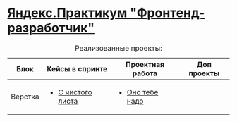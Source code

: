 <!DOCTYPE html>
<html>
  <head>
    <meta charset="utf-8" />
  </head>
  <body>
    <h1>
      <a href="https://praktikum.yandex.ru/frontend-developer/" target="_blank"
        >Яндекс.Практикум "Фронтенд-разработчик"</a
      >
    </h1>
    <table>
      <caption>
        Реализованные проекты:
      </caption>
      <thead>
        <tr>
          <th>Блок</th>
          <th>Кейсы в спринте</th>
          <th>Проектная работа</th>
          <th>Доп проекты</th>
        </tr>
      </thead>
      <tbody>
        <tr>
          <td>Верстка</td>
          <td>
            <ul>
              <li><a href="https://github.com/ilkaxd/from-scratch" target="_blank">С чистого листа</a></li>
            </ul>
          </td>
          <td>
            <ul>
              <li><a href="https://github.com/ilkaxd/ono-tebe-nado" target="_blank">Оно тебе надо</a></li>
            </ul>
          </td>
          <td>
          </td>
        </tr>
      </tbody>
    </table>
  </body>
</html>
